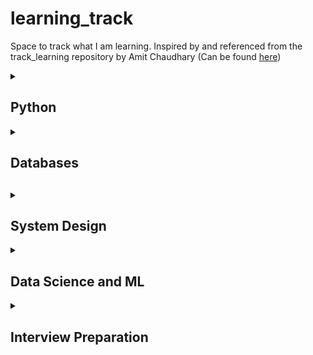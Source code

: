 # learning_track
Space to track what I am learning. Inspired by and referenced from the track_learning repository by Amit Chaudhary (Can be found [here](https://github.com/amitness/learning))

<details>
<summary><h2>Python</h2></summary>

- [ ] [Youtube: Python - Intermediate and Advanced Features](https://www.youtube.com/playlist?list=PLP8GkvaIxJP0VAXF3USi9U4JnpxUvQXHx)
  - [X] [Function Argument Unpacking](https://www.youtube.com/watch?v=YWY4BZi_o28&list=PLP8GkvaIxJP0VAXF3USi9U4JnpxUvQXHx&index=3) ([GitHub Gist](https://gist.github.com/akshayavb99/eba66d257ac39cf3def172389723ee32))
  - [X] [String Conversion in Python: When to Use \_\_repr\_\_ vs \_\_str\_\_](https://www.youtube.com/watch?v=aIdzBGzaxUo&list=PLP8GkvaIxJP0VAXF3USi9U4JnpxUvQXHx&index=5) ([GitHub Gist](https://gist.github.com/akshayavb99/0d9c1e30551219cab16bcdcc0e59ad5d))

</details>

<details>
<summary><h2>Databases<h2></summary>

- [ ] [Youtube: CMU Intro to Database Systems (15-445/645 - Fall 2022)](https://www.youtube.com/playlist?list=PLSE8ODhjZXjaKScG3l0nuOiDTTqpfnWFf) ([My Notes](https://akshaya-balaji.notion.site/CMU-Intro-to-Database-Systems-Fall-2022-1bb47b0f53aa4dc9a42fb7029e42a8af))
  - [X] [01 - Relational Models and Relational Algebra](https://www.youtube.com/watch?v=uikbtpVZS2s&list=PLSE8ODhjZXjaKScG3l0nuOiDTTqpfnWFf) ([Notes](https://www.notion.so/akshaya-balaji/CMU-Intro-to-Database-Systems-Fall-2022-1bb47b0f53aa4dc9a42fb7029e42a8af#048ac8f44ef4435d8f37c8a8e9ed354a))
  - [ ] [02 - Modern SQL](https://www.youtube.com/watch?v=II5qNuxfSoo&list=PLSE8ODhjZXjaKScG3l0nuOiDTTqpfnWFf&index=2) ([Notes](https://www.notion.so/akshaya-balaji/CMU-Intro-to-Database-Systems-Fall-2022-1bb47b0f53aa4dc9a42fb7029e42a8af#65fda5f3cfa147fdb36e71db2ccf0e98))

</details>

<details>
<summary><h2>System Design</h2></summary>

Partly following [System Design Primer Repository by Donne Martin](https://github.com/donnemartin/system-design-primer)

</details>

<details>
<summary><h2>Data Science and ML</h2></summary>

<h3>Inference and System Design</h3>

- [ ] [Book: The Data Warehouse Toolkit: The Definitive Guide to Dimensional Modeling, 3rd Edition](https://www.amazon.com/Data-Warehouse-Toolkit-Definitive-Dimensional/dp/1118530802/ref=sr_1_1?crid=3G9QBHWDUTMCT&keywords=the+data+warehouse+toolkit+3rd+edition&qid=1662913405&sprefix=the+data+warehouse+to%2Caps%2C102&sr=8-1)


</details>

</details>

<details>
<summary><h2>Interview Preparation</h2></summary>

- [ ] [GitHub Repository: MLE Flashcards](https://github.com/b7leung/MLE-Flashcards)


</details>

